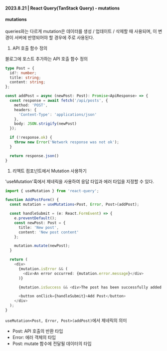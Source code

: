 #### 2023.8.21 | React Query(TanStack Query) - mutations

#### mutations

queries와는 다르게 mutation은 데이터를 생성 / 업데이트 / 삭제할 때 사용되며, 이 변경이 서버에 반영되어야 할 경우에 주로 사용된다.

1. API 호출 함수 정의

블로그에 포스트 추가하는 API 호출 함수 정의

```typescript
type Post = {
  id?: number;
  title: string;
  content: string;
};

const addPost = async (newPost: Post): Promise<ApiResponse> => {
  const response = await fetch('/api/posts', {
    method: 'POST',
    headers: {
      'Content-Type': 'applications/json'
    },
    body: JSON.strigify(newPost)
  });

  if (!response.ok) {
    throw new Error('Network response was not ok');
  }

  return response.json()
}
```

1. 리액트 컴포넌트에서 Mutation 사용하기

'useMutation'훅에서 제네릭을 사용하여 응답 타입과 에러 타입을 지정할 수 있다.

```typescript
import { useMutation } from 'react-query';

function AddPostForm() {
  const mutation = useMutations<Post, Error, Post>(addPost);

  const handleSubmit = (e: React.FormEvent) => {
    e.preventDefault();
    const newPost: Post = {
      title: 'New post',
      content: 'New post content'
    };

    mutation.mutate(newPost);
  }

  return (
    <div>
      {mutation.isError && (
        <div>An error occurred: {mutation.error.message}</div>
      )}

      {mutation.isSuccess && <div>The post has been successfully added!</div>}

      <button onClick={handleSubmit}>Add Post</button>
    </div>
  );
}
````

`useMutation<Post, Error, Post>(addPost)`에서 제네릭의 의미
- Post: API 호출의 반환 타입
- Error: 에러 객체의 타입
- Post: mutate 함수에 전달될 데이터의 타입